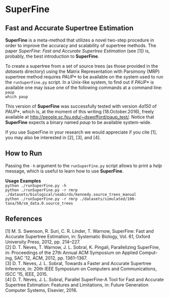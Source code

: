 <h1>SuperFine</h1>
<!--------------------------------------------------------------------------------------------------------------------->
<h2>Fast and Accurate Supertree Estimation</h2>
<p>
    <b>SuperFine</b> is a meta-method that utilizes a novel two-step procedure in order to improve the accuracy and
    scalability of supertree methods. The paper <em>SuperFine: Fast and Accurate Supertree Estimation</em> (see [1])
    is, probably, the best introduction to <b>SuperFine</b>.
</p>
<p>
    To create a supertree from a set of source trees (as those provided in the <em>datasets</em> directory)
    using the Matrix Representation with Parsimony (MRP) supertree method requires <em>PAUP*</em> to be available
    on the system used to run the <code>runSuperFine.py</code> script. In a Unix-like system, to find out
    if <em>PAUP*</em> is available one may issue one of the following commands at a command line:<br />
    <code>paup</code><br />
    <code>which paup</code>
</p>
<p>
    This version of <b>SuperFine</b> was successfully tested with version <em>4a150</em> of <em>PAUP*</em>,
    which is, at the moment of this writing (18.October.2016), freely available at
    <a href=http://people.sc.fsu.edu/~dswofford/paup_test/>http://people.sc.fsu.edu/~dswofford/paup_test/</a>.
    Notice that <b>SuperFine</b> expects a binary named <em>paup</em> to be available system-wide.
</p>
<p>
    If you use SuperFine in your research we would appreciate if you cite [1],
    you may also be interested in [2], [3], and [4].
</p>
<!--------------------------------------------------------------------------------------------------------------------->
<h2>How to Run</h2>
<p>
    Passing the <code>-h</code> argument to the <code>runSuperFine.py</code> script allows to print
    a <em>help</em> message, which is useful to learn how to use <b>SuperFine</b>.
</p>
<p>
    <b>Usage Examples</b><br />
    <code>python ./runSuperFine.py -h</code><br />
    <code>python ./runSuperFine.py -r rmrp ./datasets/biological/seabirds/kennedy.source_trees_manual</code><br />
    <code>python ./runSuperFine.py -r rmrp ./datasets/simulated/100-taxa/50/sm_data.0.source_trees</code>
</p>
<!--------------------------------------------------------------------------------------------------------------------->
<h2>References</h2>
<p>
    [1] M. S. Swenson, R. Suri, C. R. Linder, T. Warnow, SuperFine: Fast and Accurate Supertree Estimation,
        in: Systematic Biology, Vol. 61, Oxford University Press, 2012, pp. 214–227.<br />
    [2] D. T. Neves, T. Warnow, J. L. Sobral, K. Pingali, Parallelizing SuperFine,
        in: Proceedings of the 27th Annual ACM Symposium on Applied Comput- ing, SAC ’12, ACM, 2012, pp. 1361–1367.<br />
    [3] D. T. Neves, J. L. Sobral, Towards a Faster and Accurate Supertree Inference,
        in: 20th IEEE Symposium on Computers and Communications, ISCC ’15, IEEE, 2015.<br />
    [4] D. T. Neves, J. L. Sobral, Parallel SuperFine-A Tool for Fast and Accurate Supertree Estimation: Features and Limitations,
        in: Future Generation Computer Systems, Elsevier, 2016.
</p>

